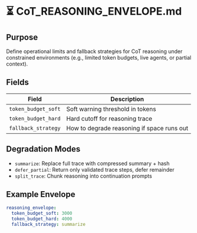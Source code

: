 # ⏳ CoT_REASONING_ENVELOPE.md

## Purpose

Define operational limits and fallback strategies for CoT reasoning under constrained environments (e.g., limited token budgets, live agents, or partial context).

## Fields

| Field | Description |
|-------|-------------|
| `token_budget_soft` | Soft warning threshold in tokens |
| `token_budget_hard` | Hard cutoff for reasoning trace |
| `fallback_strategy` | How to degrade reasoning if space runs out |

## Degradation Modes

- `summarize`: Replace full trace with compressed summary + hash
- `defer_partial`: Return only validated trace steps, defer remainder
- `split_trace`: Chunk reasoning into continuation prompts

## Example Envelope

```yaml
reasoning_envelope:
  token_budget_soft: 3000
  token_budget_hard: 4000
  fallback_strategy: summarize
```

